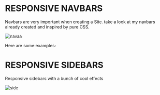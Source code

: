 # RESPONSIVE NAVBARS
Navbars are very important when creating a Site. take a look at my navbars already created and inspired by pure CSS.

![navaa](https://user-images.githubusercontent.com/58652794/87999787-55d22600-cad2-11ea-8666-90f46890e3d8.PNG)


Here are some examples:

# RESPONSIVE SIDEBARS
Responsive sidebars with a bunch of cool effects

![side](https://user-images.githubusercontent.com/58652794/87999623-cd538580-cad1-11ea-8e35-c9064c0a0e0d.PNG)
